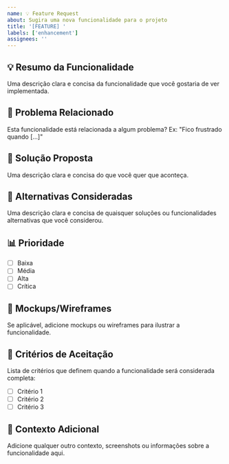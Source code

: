 ```yaml
---
name: 💡 Feature Request
about: Sugira uma nova funcionalidade para o projeto
title: '[FEATURE] '
labels: ['enhancement']
assignees: ''
---
```


## 💡 Resumo da Funcionalidade

Uma descrição clara e concisa da funcionalidade que você gostaria de ver implementada.

## 🎯 Problema Relacionado

Esta funcionalidade está relacionada a algum problema? Ex: "Fico frustrado quando [...]"

## 💭 Solução Proposta

Uma descrição clara e concisa do que você quer que aconteça.

## 🔄 Alternativas Consideradas

Uma descrição clara e concisa de quaisquer soluções ou funcionalidades alternativas que você considerou.

## 📊 Prioridade

- [ ] Baixa
- [ ] Média
- [ ] Alta
- [ ] Crítica

## 🎨 Mockups/Wireframes

Se aplicável, adicione mockups ou wireframes para ilustrar a funcionalidade.

## 🎯 Critérios de Aceitação

Lista de critérios que definem quando a funcionalidade será considerada completa:

- [ ] Critério 1
- [ ] Critério 2
- [ ] Critério 3

## 📝 Contexto Adicional

Adicione qualquer outro contexto, screenshots ou informações sobre a funcionalidade aqui.
